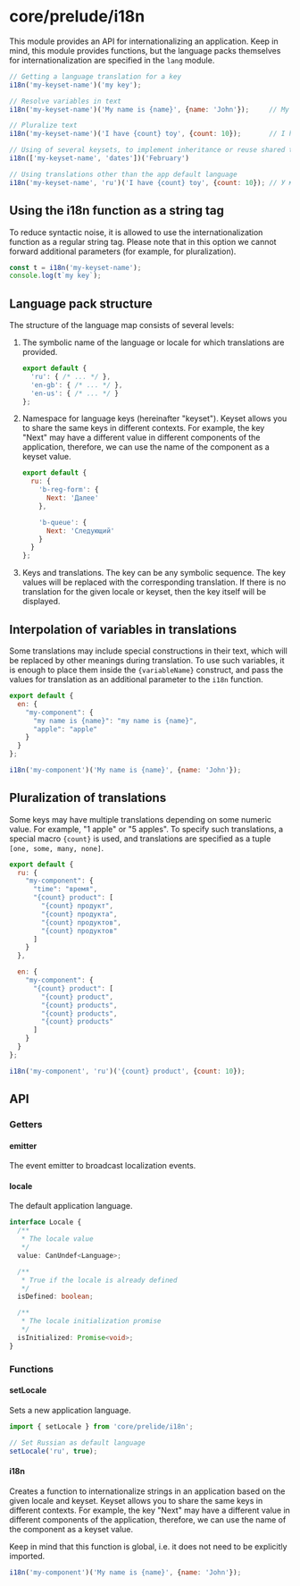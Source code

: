 # core/prelude/i18n

This module provides an API for internationalizing an application.
Keep in mind, this module provides functions, but the language packs themselves for internationalization are specified in the `lang` module.

```js
// Getting a language translation for a key
i18n('my-keyset-name')('my key');

// Resolve variables in text
i18n('my-keyset-name')('My name is {name}', {name: 'John'});     // My name is John

// Pluralize text
i18n('my-keyset-name')('I have {count} toy', {count: 10});       // I have 10 toys

// Using of several keysets, to implement inheritance or reuse shared translations
i18n(['my-keyset-name', 'dates'])('February')

// Using translations other than the app default language
i18n('my-keyset-name', 'ru')('I have {count} toy', {count: 10}); // У меня 10 игрушек
```

## Using the i18n function as a string tag

To reduce syntactic noise, it is allowed to use the internationalization function as a regular string tag.
Please note that in this option we cannot forward additional parameters (for example, for pluralization).

```js
const t = i18n('my-keyset-name');
console.log(t`my key`);
```

## Language pack structure

The structure of the language map consists of several levels:

1. The symbolic name of the language or locale for which translations are provided.

   ```js
   export default {
     'ru': { /* ... */ },
     'en-gb': { /* ... */ },
     'en-us': { /* ... */ }
   };
   ```

2. Namespace for language keys (hereinafter "keyset"). Keyset allows you to share the same keys in different contexts.
   For example, the key "Next" may have a different value in different components of the application, therefore,
   we can use the name of the component as a keyset value.

   ```js
   export default {
     ru: {
       'b-reg-form': {
         Next: 'Далее'
       },

       'b-queue': {
         Next: 'Следующий'
       }
     }
   };
   ```

3. Keys and translations. The key can be any symbolic sequence. The key values will be replaced with the corresponding translation.
   If there is no translation for the given locale or keyset, then the key itself will be displayed.

## Interpolation of variables in translations

Some translations may include special constructions in their text, which will be replaced by other meanings during translation.
To use such variables, it is enough to place them inside the `{variableName}` construct, and pass the values for
translation as an additional parameter to the `i18n` function.

```js
export default {
  en: {
    "my-component": {
      "my name is {name}": "my name is {name}",
      "apple": "apple"
    }
  }
};
```

```js
i18n('my-component')('My name is {name}', {name: 'John'});
```

## Pluralization of translations

Some keys may have multiple translations depending on some numeric value. For example, "1 apple" or "5 apples".
To specify such translations, a special macro `{count}` is used, and translations are specified as a tuple `[one, some, many, none]`.

```js
export default {
  ru: {
    "my-component": {
      "time": "время",
      "{count} product": [
        "{count} продукт",
        "{count} продукта",
        "{count} продуктов",
        "{count} продуктов"
      ]
    }
  },

  en: {
    "my-component": {
      "{count} product": [
        "{count} product",
        "{count} products",
        "{count} products",
        "{count} products"
      ]
    }
  }
};
```

```js
i18n('my-component', 'ru')('{count} product', {count: 10});
```

## API

### Getters

#### emitter

The event emitter to broadcast localization events.

#### locale

The default application language.

```typescript
interface Locale {
  /**
   * The locale value
   */
  value: CanUndef<Language>;

  /**
   * True if the locale is already defined
   */
  isDefined: boolean;

  /**
   * The locale initialization promise
   */
  isInitialized: Promise<void>;
}
```

### Functions

#### setLocale

Sets a new application language.

```js
import { setLocale } from 'core/prelide/i18n';

// Set Russian as default language
setLocale('ru', true);
```

#### i18n

Creates a function to internationalize strings in an application based on the given locale and keyset.
Keyset allows you to share the same keys in different contexts. For example, the key "Next" may have a different value
in different components of the application, therefore, we can use the name of the component as a keyset value.

Keep in mind that this function is global, i.e. it does not need to be explicitly imported.

```js
i18n('my-component')('My name is {name}', {name: 'John'});
```
